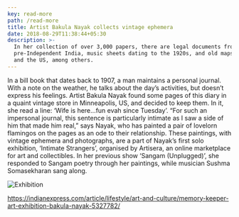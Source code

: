 ```yaml
---
key: read-more
path: /read-more
title: Artist Bakula Nayak collects vintage ephemera 
date: 2018-08-29T11:38:44+05:30
description: >-
  In her collection of over 3,000 papers, there are legal documents from
  pre-Independent India, music sheets dating to the 1920s, and old maps of India
  and the US, among others.
---
```


In a bill book that dates back to 1907, a man maintains a personal journal. With a note on the weather, he talks about the day’s activities, but doesn’t express his feelings. Artist Bakula Nayak found some pages of this diary in a quaint vintage store in Minneapolis, US, and decided to keep them. In it, she read a line: ‘Wife is here…fun evah since Tuesday’. “For such an impersonal journal, this sentence is particularly intimate as I saw a side of him that made him real,” says Nayak, who has painted a pair of lovelorn flamingos on the pages as an ode to their relationship. These paintings, with vintage ephemera and photographs, are a part of Nayak’s first solo exhibition, ‘Intimate Strangers’, organised by Artisera, an online marketplace for art and collectibles. In her previous show ‘Sangam (Unplugged)’, she responded to Sangam poetry through her paintings, while musician Sushma Somasekharan sang along.

![Exhibition](/assets/exhibition.jpg)



<https://indianexpress.com/article/lifestyle/art-and-culture/memory-keeper-art-exhibition-bakula-nayak-5327782/>
